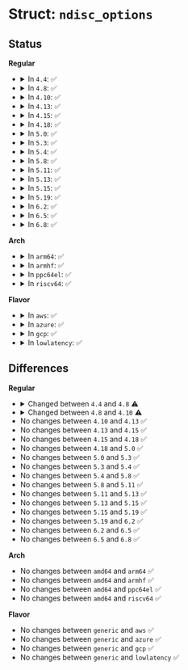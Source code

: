 # Struct: <code>ndisc_options</code>

## Status
<b>Regular</b>
<ul>
<li>
<details>
<summary>In <code>4.4</code>: ✅</summary>

```c
struct ndisc_options {
    struct nd_opt_hdr * nd_opt_array[6];
    struct nd_opt_hdr *nd_opts_ri;
    struct nd_opt_hdr *nd_opts_ri_end;
    struct nd_opt_hdr *nd_useropts;
    struct nd_opt_hdr *nd_useropts_end;
};
```
</details>
</li>
<li>
<details>
<summary>In <code>4.8</code>: ✅</summary>

```c
struct ndisc_options {
    struct nd_opt_hdr * nd_opt_array[6];
    struct nd_opt_hdr *nd_opts_ri;
    struct nd_opt_hdr *nd_opts_ri_end;
    struct nd_opt_hdr *nd_useropts;
    struct nd_opt_hdr *nd_useropts_end;
    struct nd_opt_hdr * nd_802154_opt_array[3];
};
```
</details>
</li>
<li>
<details>
<summary>In <code>4.10</code>: ✅</summary>

```c
struct ndisc_options {
    struct nd_opt_hdr * nd_opt_array[15];
    struct nd_opt_hdr *nd_opts_ri;
    struct nd_opt_hdr *nd_opts_ri_end;
    struct nd_opt_hdr *nd_useropts;
    struct nd_opt_hdr *nd_useropts_end;
    struct nd_opt_hdr * nd_802154_opt_array[3];
};
```
</details>
</li>
<li>
<details>
<summary>In <code>4.13</code>: ✅</summary>

```c
struct ndisc_options {
    struct nd_opt_hdr * nd_opt_array[15];
    struct nd_opt_hdr *nd_opts_ri;
    struct nd_opt_hdr *nd_opts_ri_end;
    struct nd_opt_hdr *nd_useropts;
    struct nd_opt_hdr *nd_useropts_end;
    struct nd_opt_hdr * nd_802154_opt_array[3];
};
```
</details>
</li>
<li>
<details>
<summary>In <code>4.15</code>: ✅</summary>

```c
struct ndisc_options {
    struct nd_opt_hdr * nd_opt_array[15];
    struct nd_opt_hdr *nd_opts_ri;
    struct nd_opt_hdr *nd_opts_ri_end;
    struct nd_opt_hdr *nd_useropts;
    struct nd_opt_hdr *nd_useropts_end;
    struct nd_opt_hdr * nd_802154_opt_array[3];
};
```
</details>
</li>
<li>
<details>
<summary>In <code>4.18</code>: ✅</summary>

```c
struct ndisc_options {
    struct nd_opt_hdr * nd_opt_array[15];
    struct nd_opt_hdr *nd_opts_ri;
    struct nd_opt_hdr *nd_opts_ri_end;
    struct nd_opt_hdr *nd_useropts;
    struct nd_opt_hdr *nd_useropts_end;
    struct nd_opt_hdr * nd_802154_opt_array[3];
};
```
</details>
</li>
<li>
<details>
<summary>In <code>5.0</code>: ✅</summary>

```c
struct ndisc_options {
    struct nd_opt_hdr * nd_opt_array[15];
    struct nd_opt_hdr *nd_opts_ri;
    struct nd_opt_hdr *nd_opts_ri_end;
    struct nd_opt_hdr *nd_useropts;
    struct nd_opt_hdr *nd_useropts_end;
    struct nd_opt_hdr * nd_802154_opt_array[3];
};
```
</details>
</li>
<li>
<details>
<summary>In <code>5.3</code>: ✅</summary>

```c
struct ndisc_options {
    struct nd_opt_hdr * nd_opt_array[15];
    struct nd_opt_hdr *nd_opts_ri;
    struct nd_opt_hdr *nd_opts_ri_end;
    struct nd_opt_hdr *nd_useropts;
    struct nd_opt_hdr *nd_useropts_end;
    struct nd_opt_hdr * nd_802154_opt_array[3];
};
```
</details>
</li>
<li>
<details>
<summary>In <code>5.4</code>: ✅</summary>

```c
struct ndisc_options {
    struct nd_opt_hdr * nd_opt_array[15];
    struct nd_opt_hdr *nd_opts_ri;
    struct nd_opt_hdr *nd_opts_ri_end;
    struct nd_opt_hdr *nd_useropts;
    struct nd_opt_hdr *nd_useropts_end;
    struct nd_opt_hdr * nd_802154_opt_array[3];
};
```
</details>
</li>
<li>
<details>
<summary>In <code>5.8</code>: ✅</summary>

```c
struct ndisc_options {
    struct nd_opt_hdr * nd_opt_array[15];
    struct nd_opt_hdr *nd_opts_ri;
    struct nd_opt_hdr *nd_opts_ri_end;
    struct nd_opt_hdr *nd_useropts;
    struct nd_opt_hdr *nd_useropts_end;
    struct nd_opt_hdr * nd_802154_opt_array[3];
};
```
</details>
</li>
<li>
<details>
<summary>In <code>5.11</code>: ✅</summary>

```c
struct ndisc_options {
    struct nd_opt_hdr * nd_opt_array[15];
    struct nd_opt_hdr *nd_opts_ri;
    struct nd_opt_hdr *nd_opts_ri_end;
    struct nd_opt_hdr *nd_useropts;
    struct nd_opt_hdr *nd_useropts_end;
    struct nd_opt_hdr * nd_802154_opt_array[3];
};
```
</details>
</li>
<li>
<details>
<summary>In <code>5.13</code>: ✅</summary>

```c
struct ndisc_options {
    struct nd_opt_hdr * nd_opt_array[15];
    struct nd_opt_hdr *nd_opts_ri;
    struct nd_opt_hdr *nd_opts_ri_end;
    struct nd_opt_hdr *nd_useropts;
    struct nd_opt_hdr *nd_useropts_end;
    struct nd_opt_hdr * nd_802154_opt_array[3];
};
```
</details>
</li>
<li>
<details>
<summary>In <code>5.15</code>: ✅</summary>

```c
struct ndisc_options {
    struct nd_opt_hdr * nd_opt_array[15];
    struct nd_opt_hdr *nd_opts_ri;
    struct nd_opt_hdr *nd_opts_ri_end;
    struct nd_opt_hdr *nd_useropts;
    struct nd_opt_hdr *nd_useropts_end;
    struct nd_opt_hdr * nd_802154_opt_array[3];
};
```
</details>
</li>
<li>
<details>
<summary>In <code>5.19</code>: ✅</summary>

```c
struct ndisc_options {
    struct nd_opt_hdr * nd_opt_array[15];
    struct nd_opt_hdr *nd_opts_ri;
    struct nd_opt_hdr *nd_opts_ri_end;
    struct nd_opt_hdr *nd_useropts;
    struct nd_opt_hdr *nd_useropts_end;
    struct nd_opt_hdr * nd_802154_opt_array[3];
};
```
</details>
</li>
<li>
<details>
<summary>In <code>6.2</code>: ✅</summary>

```c
struct ndisc_options {
    struct nd_opt_hdr * nd_opt_array[15];
    struct nd_opt_hdr *nd_opts_ri;
    struct nd_opt_hdr *nd_opts_ri_end;
    struct nd_opt_hdr *nd_useropts;
    struct nd_opt_hdr *nd_useropts_end;
    struct nd_opt_hdr * nd_802154_opt_array[3];
};
```
</details>
</li>
<li>
<details>
<summary>In <code>6.5</code>: ✅</summary>

```c
struct ndisc_options {
    struct nd_opt_hdr * nd_opt_array[15];
    struct nd_opt_hdr *nd_opts_ri;
    struct nd_opt_hdr *nd_opts_ri_end;
    struct nd_opt_hdr *nd_useropts;
    struct nd_opt_hdr *nd_useropts_end;
    struct nd_opt_hdr * nd_802154_opt_array[3];
};
```
</details>
</li>
<li>
<details>
<summary>In <code>6.8</code>: ✅</summary>

```c
struct ndisc_options {
    struct nd_opt_hdr * nd_opt_array[15];
    struct nd_opt_hdr *nd_opts_ri;
    struct nd_opt_hdr *nd_opts_ri_end;
    struct nd_opt_hdr *nd_useropts;
    struct nd_opt_hdr *nd_useropts_end;
    struct nd_opt_hdr * nd_802154_opt_array[3];
};
```
</details>
</li>
</ul>
<b>Arch</b>
<ul>
<li>
<details>
<summary>In <code>arm64</code>: ✅</summary>

```c
struct ndisc_options {
    struct nd_opt_hdr * nd_opt_array[15];
    struct nd_opt_hdr *nd_opts_ri;
    struct nd_opt_hdr *nd_opts_ri_end;
    struct nd_opt_hdr *nd_useropts;
    struct nd_opt_hdr *nd_useropts_end;
    struct nd_opt_hdr * nd_802154_opt_array[3];
};
```
</details>
</li>
<li>
<details>
<summary>In <code>armhf</code>: ✅</summary>

```c
struct ndisc_options {
    struct nd_opt_hdr * nd_opt_array[15];
    struct nd_opt_hdr *nd_opts_ri;
    struct nd_opt_hdr *nd_opts_ri_end;
    struct nd_opt_hdr *nd_useropts;
    struct nd_opt_hdr *nd_useropts_end;
    struct nd_opt_hdr * nd_802154_opt_array[3];
};
```
</details>
</li>
<li>
<details>
<summary>In <code>ppc64el</code>: ✅</summary>

```c
struct ndisc_options {
    struct nd_opt_hdr * nd_opt_array[15];
    struct nd_opt_hdr *nd_opts_ri;
    struct nd_opt_hdr *nd_opts_ri_end;
    struct nd_opt_hdr *nd_useropts;
    struct nd_opt_hdr *nd_useropts_end;
    struct nd_opt_hdr * nd_802154_opt_array[3];
};
```
</details>
</li>
<li>
<details>
<summary>In <code>riscv64</code>: ✅</summary>

```c
struct ndisc_options {
    struct nd_opt_hdr * nd_opt_array[15];
    struct nd_opt_hdr *nd_opts_ri;
    struct nd_opt_hdr *nd_opts_ri_end;
    struct nd_opt_hdr *nd_useropts;
    struct nd_opt_hdr *nd_useropts_end;
    struct nd_opt_hdr * nd_802154_opt_array[3];
};
```
</details>
</li>
</ul>
<b>Flavor</b>
<ul>
<li>
<details>
<summary>In <code>aws</code>: ✅</summary>

```c
struct ndisc_options {
    struct nd_opt_hdr * nd_opt_array[15];
    struct nd_opt_hdr *nd_opts_ri;
    struct nd_opt_hdr *nd_opts_ri_end;
    struct nd_opt_hdr *nd_useropts;
    struct nd_opt_hdr *nd_useropts_end;
    struct nd_opt_hdr * nd_802154_opt_array[3];
};
```
</details>
</li>
<li>
<details>
<summary>In <code>azure</code>: ✅</summary>

```c
struct ndisc_options {
    struct nd_opt_hdr * nd_opt_array[15];
    struct nd_opt_hdr *nd_opts_ri;
    struct nd_opt_hdr *nd_opts_ri_end;
    struct nd_opt_hdr *nd_useropts;
    struct nd_opt_hdr *nd_useropts_end;
    struct nd_opt_hdr * nd_802154_opt_array[3];
};
```
</details>
</li>
<li>
<details>
<summary>In <code>gcp</code>: ✅</summary>

```c
struct ndisc_options {
    struct nd_opt_hdr * nd_opt_array[15];
    struct nd_opt_hdr *nd_opts_ri;
    struct nd_opt_hdr *nd_opts_ri_end;
    struct nd_opt_hdr *nd_useropts;
    struct nd_opt_hdr *nd_useropts_end;
    struct nd_opt_hdr * nd_802154_opt_array[3];
};
```
</details>
</li>
<li>
<details>
<summary>In <code>lowlatency</code>: ✅</summary>

```c
struct ndisc_options {
    struct nd_opt_hdr * nd_opt_array[15];
    struct nd_opt_hdr *nd_opts_ri;
    struct nd_opt_hdr *nd_opts_ri_end;
    struct nd_opt_hdr *nd_useropts;
    struct nd_opt_hdr *nd_useropts_end;
    struct nd_opt_hdr * nd_802154_opt_array[3];
};
```
</details>
</li>
</ul>

## Differences
<b>Regular</b>
<ul>
<li>
<details>
<summary>Changed between <code>4.4</code> and <code>4.8</code> ⚠️</summary>
<ul>
<li>
<b>Field added. </b>
<code>struct nd_opt_hdr * nd_802154_opt_array[3]</code>
</li>
</ul>
</details>
</li>
<li>
<details>
<summary>Changed between <code>4.8</code> and <code>4.10</code> ⚠️</summary>
<ul>
<li>
<b>Field type changed. </b>
<code>struct nd_opt_hdr * nd_opt_array[6]</code> ➡️ <code>struct nd_opt_hdr * nd_opt_array[15]</code>
</li>
</ul>
</details>
</li>
<li>
No changes between <code>4.10</code> and <code>4.13</code> ✅
</li>
<li>
No changes between <code>4.13</code> and <code>4.15</code> ✅
</li>
<li>
No changes between <code>4.15</code> and <code>4.18</code> ✅
</li>
<li>
No changes between <code>4.18</code> and <code>5.0</code> ✅
</li>
<li>
No changes between <code>5.0</code> and <code>5.3</code> ✅
</li>
<li>
No changes between <code>5.3</code> and <code>5.4</code> ✅
</li>
<li>
No changes between <code>5.4</code> and <code>5.8</code> ✅
</li>
<li>
No changes between <code>5.8</code> and <code>5.11</code> ✅
</li>
<li>
No changes between <code>5.11</code> and <code>5.13</code> ✅
</li>
<li>
No changes between <code>5.13</code> and <code>5.15</code> ✅
</li>
<li>
No changes between <code>5.15</code> and <code>5.19</code> ✅
</li>
<li>
No changes between <code>5.19</code> and <code>6.2</code> ✅
</li>
<li>
No changes between <code>6.2</code> and <code>6.5</code> ✅
</li>
<li>
No changes between <code>6.5</code> and <code>6.8</code> ✅
</li>
</ul>
<b>Arch</b>
<ul>
<li>
No changes between <code>amd64</code> and <code>arm64</code> ✅
</li>
<li>
No changes between <code>amd64</code> and <code>armhf</code> ✅
</li>
<li>
No changes between <code>amd64</code> and <code>ppc64el</code> ✅
</li>
<li>
No changes between <code>amd64</code> and <code>riscv64</code> ✅
</li>
</ul>
<b>Flavor</b>
<ul>
<li>
No changes between <code>generic</code> and <code>aws</code> ✅
</li>
<li>
No changes between <code>generic</code> and <code>azure</code> ✅
</li>
<li>
No changes between <code>generic</code> and <code>gcp</code> ✅
</li>
<li>
No changes between <code>generic</code> and <code>lowlatency</code> ✅
</li>
</ul>
